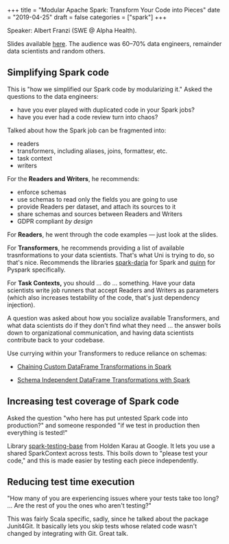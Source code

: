 +++
title = "Modular Apache Spark: Transform Your Code into Pieces"
date = "2019-04-25"
draft = false
categories = ["spark"]
+++

Speaker: Albert Franzi (SWE @ Alpha Health).

<!--more-->

Slides available [here](https://docs.google.com/presentation/d/19XWds36PwDeYQw3A9UwaRBZvDi5g2p79-9aljEWHknI/edit#slide=id.g41055d5fd6_0_62). The audience was 60–70% data engineers, remainder data scientists and random others.

## Simplifying Spark code

This is "how we simplified our Spark code by modularizing it." Asked the questions to the data engineers:

* have you ever played with duplicated code in your Spark jobs?
* have you ever had a code review turn into chaos?

Talked about how the Spark job can be fragmented into:

* readers
* transformers, including aliases, joins, formattesr, etc.
* task context
* writers

For the **Readers and Writers**, he recommends:

* enforce schemas
* use schemas to read only the fields you are going to use
* provide Readers per dataset, and attach its sources to it
* share schemas and sources between Readers and Writers
* GDPR compliant *by design*

For **Readers**, he went through the code examples — just look at the slides.

For **Transformers**, he recommends providing a list of available trasnformations to your data scientists. That's what Uni is trying to do, so that's nice. Recommends the libraries [spark-daria](https://github.com/MrPowers/spark-daria) for Spark and [quinn](https://github.com/MrPowers/quinn) for Pyspark specifically.

For **Task Contexts,** you should … do … something. Have your data scientists write job runners that accept Readers and Writers as parameters (which also increases testability of the code, that's just dependency injection).

A question was asked about how you socialize available Transformers, and what data scientists do if they don't find what they need … the answer boils down to organizational communication, and having data scientists contribute back to your codebase.

Use currying within your Transformers to reduce reliance on schemas:

* [Chaining Custom DataFrame Transformations in Spark](https://medium.com/@mrpowers/chaining-custom-dataframe-transformations-in-spark-a39e315f903c)

* [Schema Independent DataFrame Transformations with Spark](https://medium.com/@mrpowers/schema-independent-dataframe-transformations-d6b36e12dca6)

## Increasing test coverage of Spark code

Asked the question "who here has put untested Spark code into production?" and someone responded "if we test in production then everything is tested!"

Library [spark-testing-base](https://github.com/holdenk/spark-testing-base) from Holden Karau at Google. It lets you use a shared SparkContext across tests. This boils down to "please test your code," and this is made easier by testing each piece independently.

## Reducing test time execution

"How many of you are experiencing issues where your tests take too long? … Are the rest of you the ones who aren't testing?"

This was fairly Scala specific, sadly, since he talked about the package Junit4Git. It basically lets you skip tests whose related code wasn't changed by integrating with Git. Great talk.